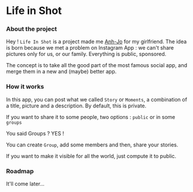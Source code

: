 

# Life in Shot


### About the project

Hey ! `Life In Shot` is a project made me [Anh-Jo](https://github.com/Anh-Jo) for my girlfriend. 
The idea is born because we met a problem on Instagram App : we can't share pictures only for us, or our family.
Everything is public, sponsored. 

The concept is to take all the good part of the most famous social app, and merge them in a new and (maybe) better app.

### How it works

In this app, you can post what we called `Story` or `Moments`, a combination of a title, picture and a description. By default, this is private.

If you want to share it to some people, two options : `public` or in some `groups`

You said Groups ? YES !

You can create `Group`, add some members and then, share your stories.

If you want to make it visible for all the world, just compute it to public. 


### Roadmap

It'll come later...
